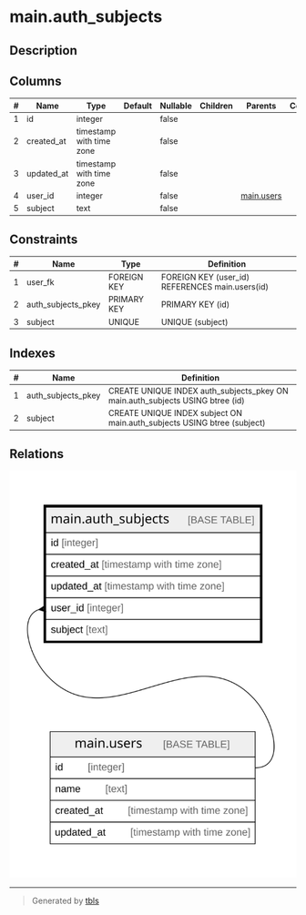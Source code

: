# main.auth_subjects

## Description

## Columns

| # | Name       | Type                     | Default | Nullable | Children | Parents                     | Comment |
| - | ---------- | ------------------------ | ------- | -------- | -------- | --------------------------- | ------- |
| 1 | id         | integer                  |         | false    |          |                             |         |
| 2 | created_at | timestamp with time zone |         | false    |          |                             |         |
| 3 | updated_at | timestamp with time zone |         | false    |          |                             |         |
| 4 | user_id    | integer                  |         | false    |          | [main.users](main.users.md) |         |
| 5 | subject    | text                     |         | false    |          |                             |         |

## Constraints

| # | Name               | Type        | Definition                                      |
| - | ------------------ | ----------- | ----------------------------------------------- |
| 1 | user_fk            | FOREIGN KEY | FOREIGN KEY (user_id) REFERENCES main.users(id) |
| 2 | auth_subjects_pkey | PRIMARY KEY | PRIMARY KEY (id)                                |
| 3 | subject            | UNIQUE      | UNIQUE (subject)                                |

## Indexes

| # | Name               | Definition                                                                    |
| - | ------------------ | ----------------------------------------------------------------------------- |
| 1 | auth_subjects_pkey | CREATE UNIQUE INDEX auth_subjects_pkey ON main.auth_subjects USING btree (id) |
| 2 | subject            | CREATE UNIQUE INDEX subject ON main.auth_subjects USING btree (subject)       |

## Relations

![er](main.auth_subjects.svg)

---

> Generated by [tbls](https://github.com/k1LoW/tbls)
